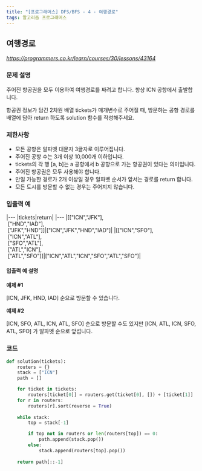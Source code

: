 ```yaml
---
title: "[프로그래머스] DFS/BFS - 4 - 여행경로"
tags: 알고리즘 프로그래머스
---
```


## 여행경로

*<https://programmers.co.kr/learn/courses/30/lessons/43164>*

### 문제 설명

주어진 항공권을 모두 이용하여 여행경로를 짜려고 합니다. 항상 ICN 공항에서 출발합니다.

항공권 정보가 담긴 2차원 배열 tickets가 매개변수로 주어질 때, 방문하는 공항 경로를 배열에 담아 return 하도록 solution 함수를 작성해주세요.

### 제한사항

* 모든 공항은 알파벳 대문자 3글자로 이루어집니다.
* 주어진 공항 수는 3개 이상 10,000개 이하입니다.
* tickets의 각 행 [a, b]는 a 공항에서 b 공항으로 가는 항공권이 있다는 의미입니다.
* 주어진 항공권은 모두 사용해야 합니다.
* 만일 가능한 경로가 2개 이상일 경우 알파벳 순서가 앞서는 경로를 return 합니다.
* 모든 도시를 방문할 수 없는 경우는 주어지지 않습니다.

### 입출력 예

|---
|tickets|return|
|---
|[["ICN","JFK"],<br>&nbsp;["HND","IAD"],<br>&nbsp;["JFK","HND"]]|["ICN","JFK","HND","IAD"]|
|[["ICN","SFO"],<br>&nbsp;["ICN","ATL"],<br>&nbsp;["SFO","ATL"],<br>&nbsp;["ATL","ICN"],<br>&nbsp;["ATL","SFO"]]|["ICN","ATL","ICN","SFO","ATL","SFO"]|

#### 입출력 예 설명

**예제 #1**

[ICN, JFK, HND, IAD] 순으로 방문할 수 있습니다.

**예제 #2**

[ICN, SFO, ATL, ICN, ATL, SFO] 순으로 방문할 수도 있지만 [ICN, ATL, ICN, SFO, ATL, SFO] 가 알파벳 순으로 앞섭니다.

### 코드

``` python
def solution(tickets):
    routers = {}
    stack = ["ICN"]
    path = []

    for ticket in tickets:
        routers[ticket[0]] = routers.get(ticket[0], []) + [ticket[1]]
    for r in routers:
        routers[r].sort(reverse = True)
    
    while stack:
        top = stack[-1]

        if top not in routers or len(routers[top]) == 0:
            path.append(stack.pop())
        else:
            stack.append(routers[top].pop())
    
    return path[::-1]
```